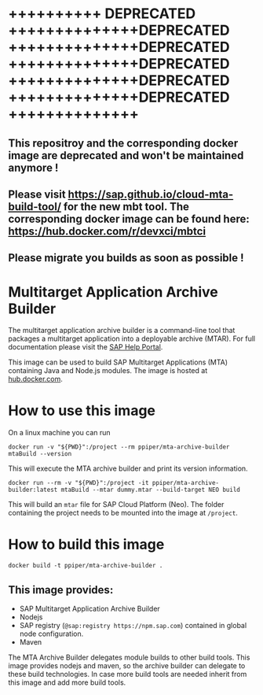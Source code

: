 # ++++++++++ DEPRECATED ++++++++++++++DEPRECATED ++++++++++++++DEPRECATED ++++++++++++++DEPRECATED ++++++++++++++DEPRECATED ++++++++++++++DEPRECATED ++++++++++++++
## This repositroy and the corresponding docker image are deprecated and won't be maintained anymore !
## Please visit https://sap.github.io/cloud-mta-build-tool/ for the new mbt tool. The corresponding docker image can be found here: https://hub.docker.com/r/devxci/mbtci
## Please migrate you builds as soon as possible !


# Multitarget Application Archive Builder

The multitarget application archive builder is a command-line tool that packages a multitarget application into a deployable archive (MTAR). For full documentation please visit the [SAP Help Portal](https://help.sap.com/viewer/58746c584026430a890170ac4d87d03b/Cloud/en-US/ba7dd5a47b7a4858a652d15f9673c28d.html).

This image can be used to build SAP Multitarget Applications (MTA) containing Java and Node.js modules. The image is hosted at [hub.docker.com](https://hub.docker.com/r/ppiper/mta-archive-builder).

# How to use this image

On a linux machine you can run

```
docker run -v "${PWD}":/project --rm ppiper/mta-archive-builder mtaBuild --version
```

This will execute the MTA archive builder and print its version information.

```
docker run --rm -v "${PWD}":/project -it ppiper/mta-archive-builder:latest mtaBuild --mtar dummy.mtar --build-target NEO build
```

This will build an `mtar` file for SAP Cloud Platform (Neo). The folder containing the project needs to be mounted into the image at `/project`.

# How to build this image

```
docker build -t ppiper/mta-archive-builder .
```

## This image provides:

- SAP Multitarget Application Archive Builder
- Nodejs
- SAP registry (`@sap:registry https://npm.sap.com`) contained in global node configuration.
- Maven

The MTA Archive Builder delegates module builds to other build tools. This image provides nodejs and maven, so the archive builder can delegate
to these build technologies. In case more build tools are needed inherit from this image and
add more build tools.
